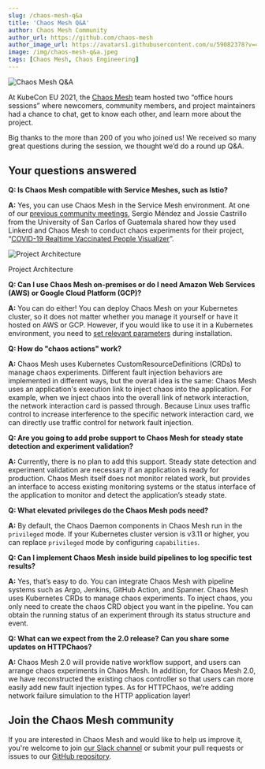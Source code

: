 ```yaml
---
slug: /chaos-mesh-q&a
title: 'Chaos Mesh Q&A'
author: Chaos Mesh Community
author_url: https://github.com/chaos-mesh
author_image_url: https://avatars1.githubusercontent.com/u/59082378?v=4
image: /img/chaos-mesh-q&a.jpeg
tags: [Chaos Mesh, Chaos Engineering]
---
```


![Chaos Mesh Q&A](/img/chaos-mesh-q&a.jpeg)

At KubeCon EU 2021, the [Chaos Mesh](https://chaos-mesh.org/) team hosted two “office hours sessions” where newcomers, community members, and project maintainers had a chance to chat, get to know each other, and learn more about the project.

<!--truncate-->

Big thanks to the more than 200 of you who joined us! We received so many great questions during the session, we thought we’d do a round up Q&A.

## Your questions answered

**Q: Is Chaos Mesh compatible with Service Meshes, such as Istio?**

**A:** Yes, you can use Chaos Mesh in the Service Mesh environment. At one of our [previous community meetings](https://www.youtube.com/watch?v=paIgJYOhdGw), Sergio Méndez and Jossie Castrillo from the University of San Carlos of Guatemala shared how they used Linkerd and Chaos Mesh to conduct chaos experiments for their project, “[COVID-19 Realtime Vaccinated People Visualizer](https://github.com/sergioarmgpl/operating-systems-usac-course/blob/master/lang/en/projects/project1v3/project1.md)”.

![Project Architecture](/img/chaos-mesh-linkerd-architecture.png)

<p class="caption-center">Project Architecture</p>

**Q: Can I use Chaos Mesh on-premises or do I need Amazon Web Services (AWS) or Google Cloud Platform (GCP)?**

**A:** You can do either! You can deploy Chaos Mesh on your Kubernetes cluster, so it does not matter whether you manage it yourself or have it hosted on AWS or GCP. However, if you would like to use it in a Kubernetes environment, you need to [set relevant parameters](https://chaos-mesh.org/docs/1.2.4/user_guides/installation) during installation.

**Q: How do "chaos actions" work?**

**A:** Chaos Mesh uses Kubernetes CustomResourceDefinitions (CRDs) to manage chaos experiments. Different fault injection behaviors are implemented in different ways, but the overall idea is the same: Chaos Mesh uses an application's execution link to inject chaos into the application. For example, when we inject chaos into the overall link of network interaction, the network interaction card is passed through. Because Linux uses traffic control to increase interference to the specific network interaction card, we can directly use traffic control for network fault injection.

**Q: Are you going to add probe support to Chaos Mesh for steady state detection and experiment validation?**

**A:** Currently, there is no plan to add this support. Steady state detection and experiment validation are necessary if an application is ready for production. Chaos Mesh itself does not monitor related work, but provides an interface to access existing monitoring systems or the status interface of the application to monitor and detect the application’s steady state.

**Q: What elevated privileges do the Chaos Mesh pods need?**

**A:** By default, the Chaos Daemon components in Chaos Mesh run in the `privileged` mode. If your Kubernetes cluster version is v3.11 or higher, you can replace `privileged` mode by configuring `capabilities`.

**Q: Can I implement Chaos Mesh inside build pipelines to log specific test results?**

**A:** Yes, that’s easy to do. You can integrate Chaos Mesh with pipeline systems such as Argo, Jenkins, GitHub Action, and Spanner. Chaos Mesh uses Kubernetes CRDs to manage chaos experiments. To inject chaos, you only need to create the chaos CRD object you want in the pipeline. You can obtain the running status of an experiment through its status structure and event.

**Q: What can we expect from the 2.0 release? Can you share some updates on HTTPChaos?**

**A:** Chaos Mesh 2.0 will provide native workflow support, and users can arrange chaos experiments in Chaos Mesh. In addition, for Chaos Mesh 2.0, we have reconstructed the existing chaos controller so that users can more easily add new fault injection types. As for HTTPChaos, we’re adding network failure simulation to the HTTP application layer!

## Join the Chaos Mesh community

If you are interested in Chaos Mesh and would like to help us improve it, you're welcome to join [our Slack channel](https://slack.cncf.io/) or submit your pull requests or issues to our [GitHub repository](https://github.com/chaos-mesh/chaos-mesh).
